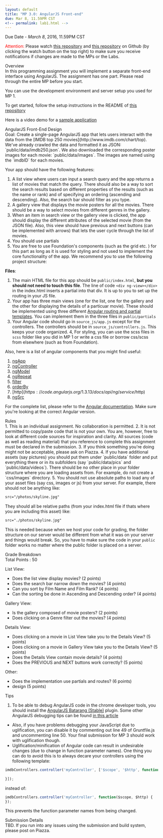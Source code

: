 ```yaml
---
layout: default
title: "MP 3.0: AngularJS Front-end"
due: Mar 8, 11.59PM CST
<!-- permalink: lab1.html -->
---
```

<span class="section-heading"> Due Date - *March 8*, 2016, 11.59PM CST <span>

<span style="color: red"> Attention: </span> Please watch [this repository](https://github.com/uiuc-web-programming/sp2016) and [this repository](https://github.com/uiuc-web-programming/mp3_starter) on Github (by clicking the watch button on the top right) to make sure you receive notifications if changes are made to the MPs or the Labs.

<div class="section-heading"> Overview </div>
In this programming assignment you will implement a separate front-end interface using AngularJS. The assignment has one part. Please read through the entire MP before you start.

You can use the development environment and server setup you used for MP 1.

To get started, follow the setup instructions in the README of [this repository](https://github.com/uiuc-web-programming/mp3_starter) 

Here is a video demo for a [sample application](https://youtu.be/DmDZuAr7QJE)

<div class="section-heading"> AngularJS Front-End Design </div>
Goal: Create a single-page AngularJS app that lets users interact with the data from the [IMDB top 250 movies](http://www.imdb.com/chart/top). We've already crawled the data and formatted it as JSON: `public/data/imdb250.json`. We also downloaded the corresponding poster images for each movie: `public/data/images`. The images are named using the `imdbID` for each movies. 

Your app should have the following features:

1. A list view where users can input a search query and the app returns a list of movies that match the query. There should also be a way to sort the search results based on different properties of the results (such as the name or rank) and of specifying an ordering (ascending and descending). Also, the search bar should filter as you type.
2. A gallery view that displays the movie posters for all the movies. There should be a way to select movies from different genres in the gallery.
3. When an item in search view or the gallery view is clicked, the app should display the different attributes of the selected movie (from the JSON file). Also, this view should have previous and next buttons (can be implemented with arrows) that lets the user cycle through the list of movies. 
4. You should use partials
5. You are free to use Foundation's components (such as the grid etc. ) for this part as long as it is used for styling and not used to implement the core functionality of the app.
We recommend you to use the following project structure:

__Files__:

1. The main HTML file for this app should be `public/index.html`, **but you should not need to touch this file**.
The line of code `<div ng-view></div>` in the index.html inserts a partial into that div. It is up to you to set up the routing in your JS file.
2. Your app has three main views (one for the list, one for the gallery and the other for displaying the details of a particuar movie). These should be implemented using three different [Angular routing and partial templates](https://docs.angularjs.org/tutorial/step_07). You can implement them in the three files in `public/partials`
3. Your Angular code should go in `source_js/app.js` except for the controllers. The controllers should be in `source_js/controllers.js`. This keeps your code organized.
4, For styling, you can use the scss files in `scss` folder like you did in MP 1 or write a css file or borrow css/scss from elsewhere (such as from Foundation). 

Also, here is a list of angular components that you might find useful:
1. [ngApp](https://code.angularjs.org/1.3.13/docs/api/ng/directive/ngApp)
2. [ngController](https://code.angularjs.org/1.3.13/docs/api/ng/directive/ngController)
3. [ngModel](https://code.angularjs.org/1.3.13/docs/api/ng/directive/ngModel)
4. [ngRepeat](https://code.angularjs.org/1.3.13/docs/api/ng/directive/ngRepeat)
5. [filter](https://code.angularjs.org/1.3.13/docs/api/ng/service/$filter)
6. [orderBy](https://code.angularjs.org/1.3.13/docs/api/ng/filter/orderBy)
7. [$http](https://code.angularjs.org/1.3.13/docs/api/ng/service/$http)
8. [ngSrc](https://code.angularjs.org/1.3.13/docs/api/ng/directive/ngSrc)

For the complete list, please refer to the [Angular documentation](https://docs.angularjs.org/api/ng). Make sure you're looking at the correct Angular version.
 
<div class="section-heading"> Rules </div>
1.    This is an individual assignment. No collaboration is permitted.
2.   It is not permitted to copy/paste code that is not your own. You are, however, free to look at different code sources for inspiration and clarity. All sources (code as well as reading material) that you reference to complete this assignment must be declared in the submission.
3. If you think something you're doing might not be acceptable, please ask on Piazza.
4. If you have additional assets (say pictures) you should put them under `public/data` folder and put everything there or in its subfolders (say `public/data/pics` and `public/data/videos`). There should be no other place in your folder structure where you are loading assets from. For example, do not create a `css/images` directory.
5. You should not use absolute paths to load any of your asset files (say css, images or js) from your server. For example, there should not be anything like:

```html
src="/photos/skyline.jpg" 
```

They should all be relative paths (from your index.html file if thats where you are including this asset) like:

```html
src="./photos/skyline.jpg"
```
This is needed because when we host your code for grading, the folder structure on our server would be different from what it was on your server and things would break. So, you have to make sure the code in your `public` folder works no matter where the public folder is placed on a server.

<div class="section-heading"> Grade Breakdown </div>
Total Points : 50

List View:
- Does the list view display movies? (2 points)
- Does the search bar narrow down the movies? (4 points)
- Can you sort by Film Name and Film Rank?  (4 points)
- Can the sorting be done in Ascending and Descending order?  (4 points)

Gallery View:
- Is the gallery composed of movie posters?  (2 points)
- Does clicking on a Genre filter out the movies?  (4 points)

Details View:
- Does clicking on a movie in List View take you to the Details View?  (5 points)
- Does clicking on a movie in Gallery View take you to the Details View?  (5 points)
- Does the Details View contain movie details?  (4 points)
- Does the PREVIOUS and NEXT buttons work correctly?  (5 points)
 
Other:
- Does the implementation use partials and routes?  (6 points)
- design (5 points)

<div class="section-heading"> Tips </div>

1. To be able to debug AngularJS code in the chrome developer tools, you should install the [AngularJS Batarang (Stable)](https://chrome.google.com/webstore/detail/angularjs-batarang-stable/niopocochgahfkiccpjmmpchncjoapek) plugin. Some other AngularJS debugging tips can be found [in this article](http://ionicframework.com/blog/angularjs-console/)
+ Also, if you have problems debugging your JavaScript due to uglification, you can disable it by commenting out line 49 of Gruntfile.js and uncommenting line 50. Your final submission for MP 3 should work with uglification though.
+ Uglification/minification of Angular code can result in undesirable changes (due to change in function parameter names). One thing you can do to avoid this is to always decare your controllers using the following template: 

```javascript
imdbControllers.controller('myController', ['$scope', '$http', function($scope, $http) {
  
}]);
```
instead of:

```javascript
imdbControllers.controller('myController', function($scope, $http) {
}); 
```
This prevents the function parameter names from being changed.

<div class="section-heading"> Submission Details </div>
TBD.
If you run into any issues using the submission and build system, please post on Piazza. 
